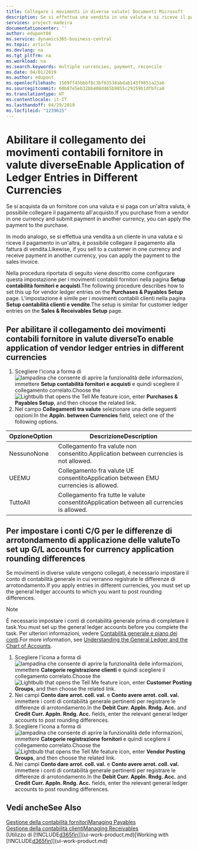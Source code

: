 ```yaml
---
title: Collegare i movimenti in diverse valute| Documenti Microsoft
description: Se si effettua una vendita in una valuta e si riceve il pagamento in un'altra, è possibile collegare il movimento contabile in più valute.
services: project-madeira
documentationcenter: ''
author: edupont04
ms.service: dynamics365-business-central
ms.topic: article
ms.devlang: na
ms.tgt_pltfrm: na
ms.workload: na
ms.search.keywords: multiple currencies, payment, reconcile
ms.date: 04/01/2019
ms.author: edupont
ms.openlocfilehash: 1569ff45bbbf8c3bf63538abdab143f9851a23a6
ms.sourcegitcommit: 60b87e5eb32bb408dd65b9855c29159b1dfbfca8
ms.translationtype: HT
ms.contentlocale: it-IT
ms.lasthandoff: 04/29/2019
ms.locfileid: "1239615"
---
```

# <a name="enable-application-of-ledger-entries-in-different-currencies"></a><span data-ttu-id="ceb55-103">Abilitare il collegamento dei movimenti contabili fornitore in valute diverse</span><span class="sxs-lookup"><span data-stu-id="ceb55-103">Enable Application of Ledger Entries in Different Currencies</span></span>
<span data-ttu-id="ceb55-104">Se si acquista da un fornitore con una valuta e si paga con un'altra valuta, è possibile collegare il pagamento all'acquisto.</span><span class="sxs-lookup"><span data-stu-id="ceb55-104">If you purchase from a vendor in one currency and submit payment in another currency, you can apply the payment to the purchase.</span></span>

<span data-ttu-id="ceb55-105">In modo analogo, se si effettua una vendita a un cliente in una valuta e si riceve il pagamento in un'altra, è possibile collegare il pagamento alla fattura di vendita.</span><span class="sxs-lookup"><span data-stu-id="ceb55-105">Likewise, if you sell to a customer in one currency and receive payment in another currency, you can apply the payment to the sales invoice.</span></span>

<span data-ttu-id="ceb55-106">Nella procedura riportata di seguito viene descritto come configurare questa impostazione per i movimenti contabili fornitori nella pagina **Setup contabilità fornitori e acquisti**.</span><span class="sxs-lookup"><span data-stu-id="ceb55-106">The following procedure describes how to set this up for vendor ledger entries on the **Purchases & Payables Setup** page.</span></span> <span data-ttu-id="ceb55-107">L'impostazione è simile per i movimenti contabili clienti nella pagina **Setup contabilità clienti e vendite**.</span><span class="sxs-lookup"><span data-stu-id="ceb55-107">The setup is similar for customer ledger entries on the **Sales & Receivables Setup** page.</span></span>

## <a name="to-enable-application-of-vendor-ledger-entries-in-different-currencies"></a><span data-ttu-id="ceb55-108">Per abilitare il collegamento dei movimenti contabili fornitore in valute diverse</span><span class="sxs-lookup"><span data-stu-id="ceb55-108">To enable application of vendor ledger entries in different currencies</span></span>
1. <span data-ttu-id="ceb55-109">Scegliere l'icona a forma di ![lampadina che consente di aprire la funzionalità delle informazioni](media/ui-search/search_small.png "Informazioni sull'operazione che si desidera eseguire"), immettere **Setup contabilità fornitori e acquisti** e quindi scegliere il collegamento correlato.</span><span class="sxs-lookup"><span data-stu-id="ceb55-109">Choose the ![Lightbulb that opens the Tell Me feature](media/ui-search/search_small.png "Tell me what you want to do") icon, enter **Purchases & Payables Setup**, and then choose the related link.</span></span>
2. <span data-ttu-id="ceb55-110">Nel campo **Collegamenti tra valute** selezionare una delle seguenti opzioni:</span><span class="sxs-lookup"><span data-stu-id="ceb55-110">In the **Appln. between Currencies** field, select one of the following options.</span></span>

| <span data-ttu-id="ceb55-111">Opzione</span><span class="sxs-lookup"><span data-stu-id="ceb55-111">Option</span></span> | <span data-ttu-id="ceb55-112">Descrizione</span><span class="sxs-lookup"><span data-stu-id="ceb55-112">Description</span></span> |
| --- | --- |
| <span data-ttu-id="ceb55-113">Nessuno</span><span class="sxs-lookup"><span data-stu-id="ceb55-113">None</span></span> |<span data-ttu-id="ceb55-114">Collegamento fra valute non consentito.</span><span class="sxs-lookup"><span data-stu-id="ceb55-114">Application between currencies is not allowed.</span></span> |
| <span data-ttu-id="ceb55-115">UE</span><span class="sxs-lookup"><span data-stu-id="ceb55-115">EMU</span></span> |<span data-ttu-id="ceb55-116">Collegamento fra valute UE consentito</span><span class="sxs-lookup"><span data-stu-id="ceb55-116">Application between EMU currencies is allowed.</span></span> |
| <span data-ttu-id="ceb55-117">Tutto</span><span class="sxs-lookup"><span data-stu-id="ceb55-117">All</span></span> |<span data-ttu-id="ceb55-118">Collegamento fra tutte le valute consentito</span><span class="sxs-lookup"><span data-stu-id="ceb55-118">Application between all currencies is allowed.</span></span> |

## <a name="to-set-up-gl-accounts-for-currency-application-rounding-differences"></a><span data-ttu-id="ceb55-119">Per impostare i conti C/G per le differenze di arrotondamento di applicazione delle valute</span><span class="sxs-lookup"><span data-stu-id="ceb55-119">To set up G/L accounts for currency application rounding differences</span></span>  
<span data-ttu-id="ceb55-120">Se movimenti in diverse valute vengono collegati, è necessario impostare il conto di contabilità generale in cui verranno registrate le differenze di arrotondamento.</span><span class="sxs-lookup"><span data-stu-id="ceb55-120">If you apply entries in different currencies, you must set up the general ledger accounts to which you want to post rounding differences.</span></span>  

> [!NOTE]  
>  <span data-ttu-id="ceb55-121">È necessario impostare i conti di contabilità generale prima di completare il task.</span><span class="sxs-lookup"><span data-stu-id="ceb55-121">You must set up the general ledger accounts before you complete the task.</span></span> <span data-ttu-id="ceb55-122">Per ulteriori informazioni, vedere [Contabilità generale e piano dei conti](finance-general-ledger.md).</span><span class="sxs-lookup"><span data-stu-id="ceb55-122">For more information, see [Understanding the General Ledger and the Chart of Accounts](finance-general-ledger.md).</span></span>

1. <span data-ttu-id="ceb55-123">Scegliere l'icona a forma di ![lampadina che consente di aprire la funzionalità delle informazioni](media/ui-search/search_small.png "Informazioni sull'operazione che si desidera eseguire"), immettere **Categorie registrazione clienti** e quindi scegliere il collegamento correlato.</span><span class="sxs-lookup"><span data-stu-id="ceb55-123">Choose the ![Lightbulb that opens the Tell Me feature](media/ui-search/search_small.png "Tell me what you want to do") icon, enter **Customer Posting Groups**, and then choose the related link.</span></span>  
2. <span data-ttu-id="ceb55-124">Nei campi **Conto dare arrot. coll. val.** e **Conto avere arrot. coll. val.** immettere i conti di contabilità generale pertinenti per registrare le differenze di arrotondamento.</span><span class="sxs-lookup"><span data-stu-id="ceb55-124">In the **Debit Curr. Appln. Rndg. Acc.** and **Credit Curr. Appln. Rndg. Acc.** fields, enter the relevant general ledger accounts to post rounding differences.</span></span>  
3. <span data-ttu-id="ceb55-125">Scegliere l'icona a forma di ![lampadina che consente di aprire la funzionalità delle informazioni](media/ui-search/search_small.png "Informazioni sull'operazione che si desidera eseguire"), immettere **Categorie registrazione fornitori** e quindi scegliere il collegamento correlato.</span><span class="sxs-lookup"><span data-stu-id="ceb55-125">Choose the ![Lightbulb that opens the Tell Me feature](media/ui-search/search_small.png "Tell me what you want to do") icon, enter **Vendor Posting Groups**, and then choose the related link.</span></span>  
4. <span data-ttu-id="ceb55-126">Nei campi **Conto dare arrot. coll. val.** e **Conto avere arrot. coll. val.** immettere i conti di contabilità generale pertinenti per registrare le differenze di arrotondamento.</span><span class="sxs-lookup"><span data-stu-id="ceb55-126">In the **Debit Curr. Appln. Rndg. Acc.** and **Credit Curr. Appln. Rndg. Acc.** fields, enter the relevant general ledger accounts to post rounding differences.</span></span>  

## <a name="see-also"></a><span data-ttu-id="ceb55-127">Vedi anche</span><span class="sxs-lookup"><span data-stu-id="ceb55-127">See Also</span></span>
[<span data-ttu-id="ceb55-128">Gestione della contabilità fornitori</span><span class="sxs-lookup"><span data-stu-id="ceb55-128">Managing Payables</span></span>](payables-manage-payables.md)  
[<span data-ttu-id="ceb55-129">Gestione della contabilità clienti</span><span class="sxs-lookup"><span data-stu-id="ceb55-129">Managing Receivables</span></span>](receivables-manage-receivables.md)  
<span data-ttu-id="ceb55-130">[Utilizzo di [!INCLUDE[d365fin](includes/d365fin_md.md)]](ui-work-product.md)</span><span class="sxs-lookup"><span data-stu-id="ceb55-130">[Working with [!INCLUDE[d365fin](includes/d365fin_md.md)]](ui-work-product.md)</span></span>
